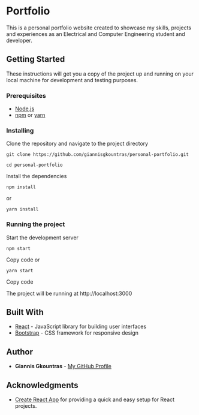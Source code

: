 # Portfolio

This is a personal portfolio website created to showcase my skills, projects and experiences as an Electrical and Computer Engineering student and developer.

## Getting Started

These instructions will get you a copy of the project up and running on your local machine for development and testing purposes.

### Prerequisites

-   [Node.js](https://nodejs.org/)
-   [npm](https://www.npmjs.com/) or [yarn](https://yarnpkg.com/)

### Installing

Clone the repository and navigate to the project directory
```
git clone https://github.com/giannisgkountras/personal-portfolio.git
```
```
cd personal-portfolio
```

Install the dependencies
```
npm install
```

or
```
yarn install
```

### Running the project

Start the development server
```
npm start
```

Copy code
or

```
yarn start
```

Copy code

The project will be running at http://localhost:3000

## Built With

-   [React](https://reactjs.org/) - JavaScript library for building user interfaces
-   [Bootstrap](https://getbootstrap.com/) - CSS framework for responsive design

## Author

-   **Giannis Gkountras** - [My GitHub Profile](https://github.com/giannisgkountras)

## Acknowledgments

-   [Create React App](https://create-react-app.dev/) for providing a quick and easy setup for React projects.
